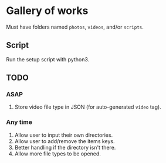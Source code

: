 # Gallery of works
Must have folders named `photos`, `videos`, and/or `scripts`.

## Script
Run the setup script with python3.

## TODO
### ASAP
1. Store video file type in JSON (for auto-generated `video` tag).
### Any time
1. Allow user to input their own directories.
2. Allow user to add/remove the items keys.
3. Better handling if the directory isn't there.
4. Allow more file types to be opened.
